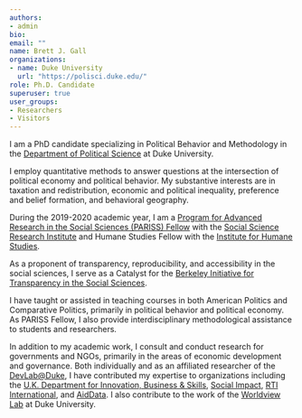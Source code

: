 ```yaml
---
authors:
- admin
bio:
email: ""
name: Brett J. Gall
organizations:
- name: Duke University
  url: "https://polisci.duke.edu/"
role: Ph.D. Candidate
superuser: true
user_groups:
- Researchers
- Visitors
---
```


I am a PhD candidate specializing in Political Behavior and Methodology in the [Department of Political Science](https://polisci.duke.edu/) at Duke University.

I employ quantitative methods to answer questions at the intersection of political economy and political behavior. My substantive interests are in taxation and redistribution, economic and political inequality, preference and belief formation, and behavioral geography.

During the 2019-2020 academic year, I am a [Program for Advanced Research in the Social Sciences (PARISS) Fellow](https://ssri.duke.edu/education/program-advanced-research-social-sciences-pariss) with the [Social Science Research Institute](https://ssri.duke.edu/) and Humane Studies Fellow with the [Institute for Humane Studies](https://theihs.org/).

As a proponent of transparency, reproducibility, and accessibility in the social sciences, I serve as a Catalyst for the [Berkeley Initiative for Transparency in the Social Sciences](https://www.bitss.org/).

I have taught or assisted in teaching courses in both American Politics and Comparative Politics, primarily in political behavior and political economy. As PARISS Fellow, I also provide interdisciplinary methodological assistance to students and researchers.

In addition to my academic work, I consult and conduct research for governments and NGOs, primarily in the areas of economic development and governance. Both individually and as an affiliated researcher of the [DevLab@Duke](https://www.devlabduke.com/), I have contributed my expertise to organizations including the [U.K. Department for Innovation, Business & Skills](https://www.gov.uk/government/organisations/department-for-business-innovation-skills), [Social Impact](https://socialimpact.com/), [RTI International](https://www.rti.org/), and [AidData](https://www.aiddata.org/). I also contribute to the work of the [Worldview Lab](https://kenan.ethics.duke.edu/attitudes/students/worldview-lab/) at Duke University.
